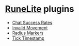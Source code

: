 # [RuneLite](https://github.com/runelite/runelite) plugins
- [Chat Success Rates](../../tree/chat-success-rates)
- [Invalid Movement](../../tree/invalid-movement)
- [Radius Markers](../../tree/radius-markers)
- [Tick Timestamp](../../tree/tick-timestamp)
